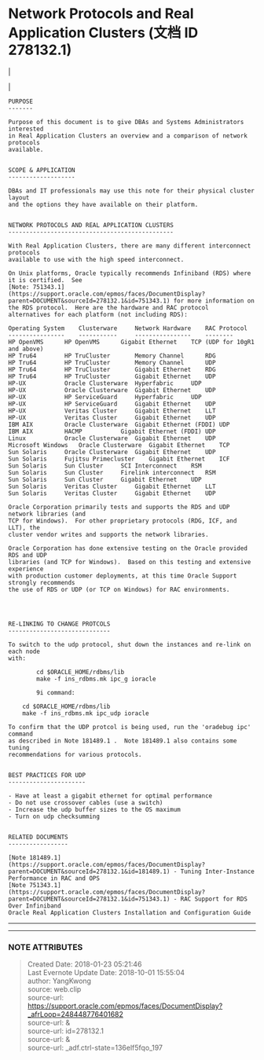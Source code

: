 # Network Protocols and Real Application Clusters (文档 ID 278132.1)

  

|

|

    
    
    PURPOSE
    -------
    
    Purpose of this document is to give DBAs and Systems Administrators interested
    in Real Application Clusters an overview and a comparison of network protocols
    available.
    
     
    SCOPE & APPLICATION
    -------------------
    
    DBAs and IT professionals may use this note for their physical cluster layout 
    and the options they have available on their platform.
    
    
    NETWORK PROTOCOLS AND REAL APPLICATION CLUSTERS
    -----------------------------------------------
     
    With Real Application Clusters, there are many different interconnect protocols
    available to use with the high speed interconnect.  
    
    On Unix platforms, Oracle typically recommends Infiniband (RDS) where it is certified.  See 
    [Note: 751343.1](https://support.oracle.com/epmos/faces/DocumentDisplay?parent=DOCUMENT&sourceId=278132.1&id=751343.1) for more information on the RDS protocol.  Here are the hardware and RAC protocol 
    alternatives for each platform (not including RDS):
    
    Operating System	Clusterware		Network Hardware	RAC Protocol
    ----------------	-----------		----------------	--------
    HP OpenVMS		HP OpenVMS		Gigabit Ethernet	TCP (UDP for 10gR1 and above)
    HP Tru64		HP TruCluster		Memory Channel	 	RDG
    HP Tru64		HP TruCluster		Memory Channel	 	UDP
    HP Tru64		HP TruCluster		Gigabit Ethernet 	RDG		
    HP Tru64		HP TruCluster		Gigabit Ethernet 	UDP
    HP-UX			Oracle Clusterware	Hyperfabric		UDP
    HP-UX			Oracle Clusterware	Gigabit Ethernet 	UDP		
    HP-UX			HP ServiceGuard		Hyperfabric		UDP
    HP-UX			HP ServiceGuard		Gigabit Ethernet 	UDP
    HP-UX			Veritas Cluster		Gigabit Ethernet 	LLT
    HP-UX			Veritas Cluster		Gigabit Ethernet 	UDP
    IBM AIX			Oracle Clusterware	Gigabit Ethernet (FDDI)	UDP
    IBM AIX			HACMP			Gigabit Ethernet (FDDI)	UDP
    Linux			Oracle Clusterware	Gigabit Ethernet 	UDP
    Microsoft Windows	Oracle Clusterware	Gigabit Ethernet 	TCP			
    Sun Solaris		Oracle Clusterware	Gigabit Ethernet 	UDP		
    Sun Solaris		Fujitsu Primecluster	Gigabit Ethernet	ICF		
    Sun Solaris		Sun Cluster		SCI Interconnect	RSM		
    Sun Solaris		Sun Cluster		Firelink interconnect	RSM		
    Sun Solaris		Sun Cluster		Gigabit Ethernet 	UDP		
    Sun Solaris		Veritas Cluster		Gigabit Ethernet 	LLT
    Sun Solaris		Veritas Cluster		Gigabit Ethernet 	UDP
    
    Oracle Corporation primarily tests and supports the RDS and UDP network libraries (and 
    TCP for Windows).  For other proprietary protocols (RDG, ICF, and LLT), the 
    cluster vendor writes and supports the network libraries.  
    
    Oracle Corporation has done extensive testing on the Oracle provided RDS and UDP 
    libraries (and TCP for Windows).  Based on this testing and extensive experience 
    with production customer deployments, at this time Oracle Support strongly recommends
    the use of RDS or UDP (or TCP on Windows) for RAC environments.
    
    
    
    
    RE-LINKING TO CHANGE PROTCOLS
    -----------------------------
    
    To switch to the udp protocol, shut down the instances and re-link on each node
    with:
    
            cd $ORACLE_HOME/rdbms/lib
            make -f ins_rdbms.mk ipc_g ioracle
    
            9i command:
    
    	cd $ORACLE_HOME/rdbms/lib
    	make -f ins_rdbms.mk ipc_udp ioracle
    
    To confirm that the UDP protcol is being used, run the 'oradebug ipc' command
    as described in Note 181489.1 .  Note 181489.1 also contains some tuning 
    recommendations for various protocols.
    
    
    BEST PRACTICES FOR UDP
    ----------------------
    
    - Have at least a gigabit ethernet for optimal performance
    - Do not use crossover cables (use a switch)
    - Increase the udp buffer sizes to the OS maximum
    - Turn on udp checksumming
    
    
    RELATED DOCUMENTS
    -----------------
    
    [Note 181489.1](https://support.oracle.com/epmos/faces/DocumentDisplay?parent=DOCUMENT&sourceId=278132.1&id=181489.1) - Tuning Inter-Instance Performance in RAC and OPS 
    [Note 751343.1](https://support.oracle.com/epmos/faces/DocumentDisplay?parent=DOCUMENT&sourceId=278132.1&id=751343.1) - RAC Support for RDS Over Infiniband
    Oracle Real Application Clusters Installation and Configuration Guide 
    
      
  
---  
  
  


---
### NOTE ATTRIBUTES
>Created Date: 2018-01-23 05:21:46  
>Last Evernote Update Date: 2018-10-01 15:55:04  
>author: YangKwong  
>source: web.clip  
>source-url: https://support.oracle.com/epmos/faces/DocumentDisplay?_afrLoop=248448776401682  
>source-url: &  
>source-url: id=278132.1  
>source-url: &  
>source-url: _adf.ctrl-state=136elf5fqo_197  